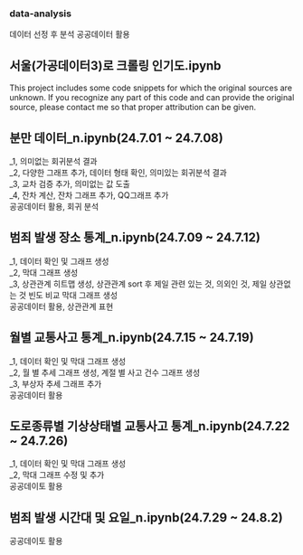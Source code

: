 ### data-analysis
데이터 선정 후 분석
공공데이터 활용
## 서울(가공데이터3)로 크롤링 인기도.ipynb
This project includes some code snippets for which the original sources are unknown. If you recognize any part of this code and can provide the original source, please contact me so that proper attribution can be given.

## 분만 데이터_n.ipynb(24.7.01 ~ 24.7.08)
_1, 의미없는 회귀분석 결과<br/>
_2, 다양한 그래프 추가, 데이터 형태 확인, 의미있는 회귀분석 결과<br/>
_3, 교차 검증 추가, 의미없는 값 도출<br/>
_4, 잔차 계산, 잔차 그래프 추가, QQ그래프 추가<br/>
공공데이터 활용, 회귀 분석

## 범죄 발생 장소 통계_n.ipynb(24.7.09 ~ 24.7.12)
_1, 데이터 확인 및 그래프 생성<br/>
_2, 막대 그래프 생성<br/>
_3, 상관관계 히트맵 생성, 상관관계 sort 후 제일 관련 있는 것, 의외인 것, 제일 상관없는 것 빈도 비교 막대 그래프 생성<br/>
공공데이터 활용, 상관관계 표현

## 월별 교통사고 통계_n.ipynb(24.7.15 ~ 24.7.19)
_1, 데이터 확인 및 막대 그래프 생성<br/>
_2, 월 별 추세 그래프 생성, 계절 별 사고 건수 그래프 생성<br/>
_3, 부상자 추세 그래프 추가 <br/>
공공데이터 활용

## 도로종류별 기상상태별 교통사고 통계_n.ipynb(24.7.22 ~ 24.7.26)
_1, 데이터 확인 및 막대 그래프 생성<br/>
_2, 막대 그래프 수정 및 추가<br/>
공공데이토 활용

## 범죄 발생 시간대 및 요일_n.ipynb(24.7.29 ~ 24.8.2)
공공데이토 활용
